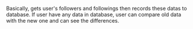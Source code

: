Basically, gets user's followers and followings then records these datas to database. If user have any data in database, user can compare old data with the new one and can see the differences.
